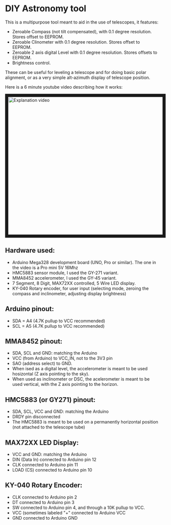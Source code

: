 # DIY Astronomy tool
This is a multipurpose tool meant to aid in the use of telescopes, it features:

* Zeroable Compass (not tilt compensated), with 0.1 degree resolution. Stores offset to EEPROM.
* Zeroable Clinometer with 0.1 degree resolution. Stores offset to EEPROM.
* Zeroable 2 axis digital Level with 0.1 degree resolution.  Stores offsets to EEPROM.
* Brightness control.

These can be useful for leveling a telescope and for doing basic polar alignment, or as a very simple alt-azimuth display of telescope position.

Here is a 6 minute youtube video describing how it works:

<a href="https://youtu.be/bIwke95pRPY" target="_blank"><img src="https://github.com/vlaate/ledDSC/blob/master/IMG_20170520_213607.jpg" 
alt="Explanation video" width="600" height="450" border="10" /></a>

## Hardware used:
* Arduino Mega328 development board (UNO, Pro or similar). The one in the video is a Pro mini 5V 16Mhz
* HMC5883 sensor module, I used the GY-271 variant.
* MMA8452 accelerometer, I used the GY-45 variant.
* 7 Segment, 8 Digit, MAX72XX controlled, 5 Wire LED display.
* KY-040 Rotary encoder, for user input (selecting mode, zeroing the compass and inclinometer, adjusting display brightness)

## Arduino pinout:
* SDA = A4   (4.7K pullup to VCC recommended)
* SCL = A5   (4.7K pullup to VCC recommended)

## MMA8452 pinout:
* SDA, SCL and GND: matching the Arduino
* VCC (from Arduino) to VCC_IN, not to the 3V3  pin
* SAO (address select) to GND.
* When ised as a digital level, the accelerometer is meant to be used hosizontal (Z axis pointing to the sky).
* When used as inclinometer or DSC, the acelerometer is meant to be used vertical, with the Z axis pointing to the horizon.

## HMC5883 (or GY271) pinout:
* SDA, SCL, VCC and GND: matching the Arduino
* DRDY pin disconnected
* The HMC5883 is meant to be used on a permanently horizontal position (not attached to the telescope tube)

## MAX72XX LED Display:
* VCC and GND: matching the Arduino
* DIN (Data In) connected to Arduino pin 12
* CLK connected to Arduino pin 11
* LOAD (CS) connected to Arduino pin 10

## KY-040 Rotary Encoder:
* CLK connected to Arduino pin 2
* DT connected to Arduino pin 3
* SW connected to Arduino pin 4, and through a 10K pullup to VCC.
* VCC (sometimes labeled "+" connected to Arduino VCC
* GND connected to Arduino GND
